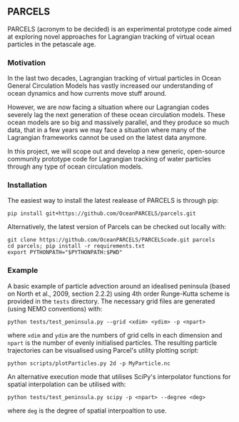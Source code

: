 ## PARCELS

PARCELS (acronym to be decided) is an experimental prototype code aimed at exploring novel approaches for Lagrangian tracking of virtual ocean particles in the petascale age.

### Motivation

In the last two decades, Lagrangian tracking of virtual particles in Ocean General Circulation Models has vastly increased our understanding of ocean dynamics and how currents move stuff around.

However, we are now facing a situation where our Lagrangian codes severely lag the next generation of these ocean circulation models. These ocean models are so big and massively parallel, and they produce so much data, that in a few years we may face a situation where many of the Lagrangian frameworks cannot be used on the latest data anymore.

In this project, we will scope out and develop a new generic, open-source community prototype code for Lagrangian tracking of water particles through any type of ocean circulation models. 

### Installation

The easiest way to install the latest realease of PARCELS is through pip:
```
pip install git+https://github.com/OceanPARCELS/parcels.git
```
Alternatively, the latest version of Parcels can be checked out locally with:
```
git clone https://github.com/OceanPARCELS/PARCELScode.git parcels
cd parcels; pip install -r requirements.txt
export PYTHONPATH="$PYTHONPATH:$PWD"
```

### Example
A basic example of particle advection around an idealised peninsula
(based on North et al., 2009, section 2.2.2) using 4th order
Runge-Kutta scheme is provided in the `tests` directory. The necessary
grid files are generated (using NEMO conventions) with:
```
python tests/test_peninsula.py --grid <xdim> <ydim> -p <npart>
```
where `xdim` and `ydim` are the numbers of grid cells in each
dimension and `npart` is the number of evenly initialised
particles. The resulting particle trajectories can be visualised using
Parcel's utility plotting script:
```
python scripts/plotParticles.py 2d -p MyParticle.nc
```
An alternative execution mode that utilises SciPy's interpolator
functions for spatial interpolation can be utilised with:
```
python tests/test_peninsula.py scipy -p <npart> --degree <deg>
```
where `deg` is the degree of spatial interpoaltion to use.
